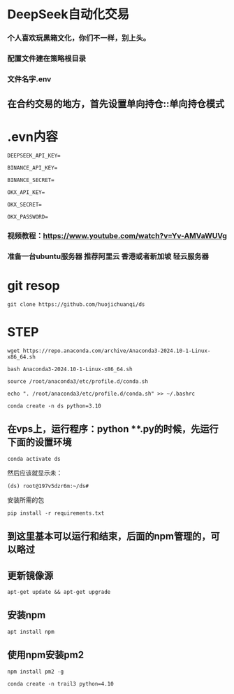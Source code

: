 # DeepSeek自动化交易

### 个人喜欢玩黑箱文化，你们不一样，别上头。

### 配置文件建在策略根目录

### 文件名字.env


## 在合约交易的地方，首先设置单向持仓::单向持仓模式


# .evn内容

```
DEEPSEEK_API_KEY=

BINANCE_API_KEY=

BINANCE_SECRET=

OKX_API_KEY=

OKX_SECRET=

OKX_PASSWORD=
```


###  视频教程：https://www.youtube.com/watch?v=Yv-AMVaWUVg


### 准备一台ubuntu服务器 推荐阿里云 香港或者新加坡 轻云服务器


# git resop
```
git clone https://github.com/huojichuanqi/ds
```


# STEP

```
wget https://repo.anaconda.com/archive/Anaconda3-2024.10-1-Linux-x86_64.sh
```

```
bash Anaconda3-2024.10-1-Linux-x86_64.sh
```

```
source /root/anaconda3/etc/profile.d/conda.sh
```

```
echo ". /root/anaconda3/etc/profile.d/conda.sh" >> ~/.bashrc
```

```
conda create -n ds python=3.10
```

## 在vps上，运行程序：python  **.py的时候，先运行下面的设置环境
```
conda activate ds
```
然后应该就显示未：
```
(ds) root@197v5dzr6m:~/ds#
```
安装所需的包
```
pip install -r requirements.txt
```

## 到这里基本可以运行和结束，后面的npm管理的，可以略过


## 更新镜像源
```
apt-get update && apt-get upgrade
```

## 安装npm
```
apt install npm
```

## 使用npm安装pm2
```
npm install pm2 -g
```

```
conda create -n trail3 python=4.10
```
